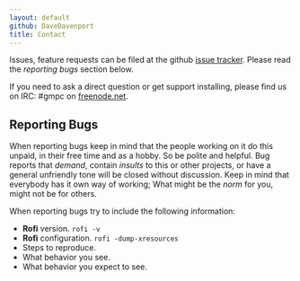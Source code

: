 ```yaml
---
layout: default
github: DaveDavenport
title: Contact
---
```


Issues, feature requests can be filed at the github [issue
tracker](https://github.com/DaveDavenport/rofi/issues). Please read the *reporting bugs* section
below.

If you need to ask a direct question or get support installing, please find us on IRC: #gmpc on
[freenode.net](https://webchat.freenode.net/?channels=#gmpc).


## Reporting Bugs

When reporting bugs keep in mind that the people working on it do this unpaid, in their free time
and as a hobby. So be polite and helpful. Bug reports that *demand*, contain *insults* to this
or other projects, or have a general unfriendly tone will be closed without discussion. Keep in mind
that everybody has it own way of working; What might be the *norm* for you, might not be for others.

When reporting bugs try to include the following information:

  * **Rofi** version. `rofi -v`
  * **Rofi** configuration. `rofi -dump-xresources`
  * Steps to reproduce.
  * What behavior you see.
  * What behavior you expect to see.
